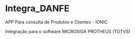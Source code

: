 # Integra_DANFE
APP Para consulta de Produtos e Clientes - IONIC

Integração para o software MICROSIGA PROTHEUS (TOTVS)


